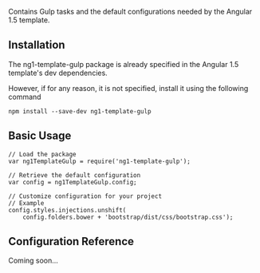 Contains Gulp tasks and the default configurations needed by the Angular 1.5 template.

## Installation
The ng1-template-gulp package is already specified in the Angular 1.5 template's dev dependencies.

However, if for any reason, it is not specified, install it using the following command

```shell
npm install --save-dev ng1-template-gulp
```

## Basic Usage
```node
// Load the package
var ng1TemplateGulp = require('ng1-template-gulp');

// Retrieve the default configuration
var config = ng1TemplateGulp.config;

// Customize configuration for your project
// Example
config.styles.injections.unshift(
    config.folders.bower + 'bootstrap/dist/css/bootstrap.css');
```

## Configuration Reference
Coming soon...
